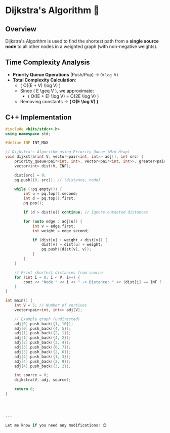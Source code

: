 # Dijkstra's Algorithm 🚀  

## **Overview**  
Dijkstra's Algorithm is used to find the shortest path from a **single source node** to all other nodes in a weighted graph (with non-negative weights).  

## **Time Complexity Analysis**  
- **Priority Queue Operations** (Push/Pop) → `O(log V)`  
- **Total Complexity Calculation**:  
  - \( O((E + V) \log V) \)  
  - Since \( E \geq V \), we approximate:  
    - \( O((E + E) \log V) = O(2E \log V) \)  
  - Removing constants → **\( O(E \log V) \)**  

## **C++ Implementation**  
```cpp
#include <bits/stdc++.h>
using namespace std;

#define INF INT_MAX

// Dijkstra's Algorithm using Priority Queue (Min-Heap)
void dijkstra(int V, vector<pair<int, int>> adj[], int src) {
    priority_queue<pair<int, int>, vector<pair<int, int>>, greater<pair<int, int>>> pq;
    vector<int> dist(V, INF);

    dist[src] = 0;
    pq.push({0, src}); // (distance, node)

    while (!pq.empty()) {
        int u = pq.top().second;
        int d = pq.top().first;
        pq.pop();

        if (d > dist[u]) continue; // Ignore outdated distances

        for (auto edge : adj[u]) {
            int v = edge.first;
            int weight = edge.second;

            if (dist[u] + weight < dist[v]) {
                dist[v] = dist[u] + weight;
                pq.push({dist[v], v});
            }
        }
    }

    // Print shortest distances from source
    for (int i = 0; i < V; i++) {
        cout << "Node " << i << " -> Distance: " << (dist[i] == INF ? -1 : dist[i]) << endl;
    }
}

int main() {
    int V = 5; // Number of vertices
    vector<pair<int, int>> adj[V];

    // Example graph (undirected)
    adj[0].push_back({1, 10});
    adj[0].push_back({4, 5});
    adj[1].push_back({2, 1});
    adj[1].push_back({4, 2});
    adj[2].push_back({3, 4});
    adj[3].push_back({0, 7});
    adj[3].push_back({2, 6});
    adj[4].push_back({1, 3});
    adj[4].push_back({2, 9});
    adj[4].push_back({3, 2});

    int source = 0;
    dijkstra(V, adj, source);

    return 0;
}




---

Let me know if you need any modifications! 😊

